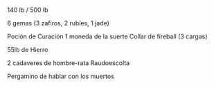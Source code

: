 140 lb / 500 lb

6 gemas (3 zafiros, 2 rubíes, 1 jade)

Poción de Curación
1 moneda de la suerte
Collar de fireball (3 cargas)

55lb de Hierro 

2 cadaveres de hombre-rata
Raudoescolta

Pergamino de hablar con los muertos
